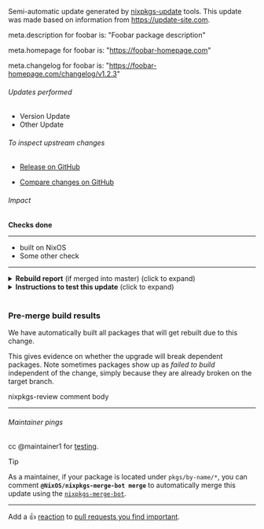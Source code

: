 Semi-automatic update generated by [nixpkgs-update](https://github.com/ryantm/nixpkgs-update) tools. This update was made based on information from https://update-site.com.


meta.description for foobar is: "Foobar package description"

meta.homepage for foobar is: "https://foobar-homepage.com"

meta.changelog for foobar is: "https://foobar-homepage.com/changelog/v1.2.3"


###### Updates performed
- Version Update
- Other Update

###### To inspect upstream changes

- [Release on GitHub](https://github.com/foobar/releases)

- [Compare changes on GitHub](https://github.com/foobar/compare)

###### Impact

<b>Checks done</b>

---

- built on NixOS
- Some other check

---

<details>
<summary>
<b>Rebuild report</b> (if merged into master) (click to expand)
</summary>

```
123 total rebuild path(s)
```

</details>

<details>
<summary>
<b>Instructions to test this update</b> (click to expand)
</summary>

---


```
nix-build -A foobar https://github.com/r-ryantm/nixpkgs/archive/af39cf77a0d42a4f6771043ec54221ed.tar.gz
```
Or:
```
nix build github:r-ryantm/nixpkgs/af39cf77a0d42a4f6771043ec54221ed#foobar
```

After you've downloaded or built it, look at the files and if there are any, run the binaries:
```
ls -la /nix/store/some-hash-path
ls -la /nix/store/some-hash-path/bin
```

---

</details>
<br/>



### Pre-merge build results

We have automatically built all packages that will get rebuilt due to
this change.

This gives evidence on whether the upgrade will break dependent packages.
Note sometimes packages show up as _failed to build_ independent of the
change, simply because they are already broken on the target branch.

nixpkgs-review comment body

---

###### Maintainer pings

cc @maintainer1 for [testing](https://github.com/ryantm/nixpkgs-update/blob/main/doc/nixpkgs-maintainer-faq.md#r-ryantm-opened-a-pr-for-my-package-what-do-i-do).

> [!TIP]
> As a maintainer, if your package is located under `pkgs/by-name/*`, you can comment **`@NixOS/nixpkgs-merge-bot merge`** to automatically merge this update using the [`nixpkgs-merge-bot`](https://github.com/NixOS/nixpkgs-merge-bot).

---

Add a :+1: [reaction] to [pull requests you find important].

[reaction]: https://github.blog/2016-03-10-add-reactions-to-pull-requests-issues-and-comments/
[pull requests you find important]: https://github.com/NixOS/nixpkgs/pulls?q=is%3Aopen+sort%3Areactions-%2B1-desc